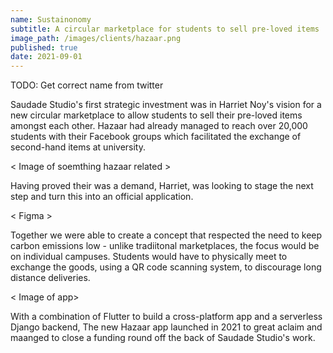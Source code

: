 ```yaml
---
name: Sustainonomy
subtitle: A circular marketplace for students to sell pre-loved items
image_path: /images/clients/hazaar.png
published: true
date: 2021-09-01
---
```


TODO: Get correct name from twitter

Saudade Studio's first strategic investment was in Harriet Noy's vision for a
new circular marketplace to allow students to sell their pre-loved items amongst
each other. Hazaar had already managed to reach over 20,000 students with their
Facebook groups which facilitated the exchange of second-hand items at university.

< Image of soemthing hazaar related >

Having proved their was a demand, Harriet, was looking to stage the next step and
turn this into an official application. 

< Figma >

Together we were able to create a concept that respected the need to keep carbon
emissions low - unlike tradiitonal marketplaces, the focus would be on individual
campuses. Students would have to physically meet to exchange the goods, using a QR
code scanning system, to discourage long distance deliveries.

< Image of app>

With a combination of Flutter to build a cross-platform app and a serverless Django
backend, The new Hazaar app launched in 2021 to great aclaim and maanged to close a
funding round off the back of Saudade Studio's work.